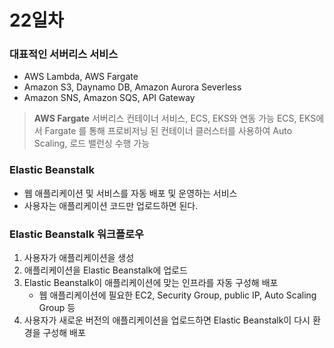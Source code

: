 # 22일차

### 대표적인 서버리스 서비스

- AWS Lambda, AWS Fargate
- Amazon S3, Daynamo DB, Amazon Aurora Severless
- Amazon SNS, Amazon SQS, API Gateway

> **AWS Fargate**
서버리스 컨테이너 서비스, ECS, EKS와 연동 가능
ECS, EKS에서 Fargate 를 통해 프로비저닝 된 컨테이너 클러스터를 사용하여 Auto Scaling, 로드 밸런싱 수행 가능
> 

### Elastic Beanstalk

- 웹 애플리케이션 및 서비스를 자동 배포 및 운영하는 서비스
- 사용자는 애플리케이션 코드만 업로드하면 된다.

### Elastic Beanstalk 워크플로우

1. 사용자가 애플리케이션을 생성
2. 애플리케이션을 Elastic Beanstalk에 업로드
3. Elastic Beanstalk이 애플리케이션에 맞는 인프라를 자동 구성해 배포
    - 웹 애플리케이션에 필요한 EC2, Security Group, public IP, Auto Scaling Group 등
4. 사용자가 새로운 버전의 애플리케이션을 업로드하면 Elastic Beanstalk이 다시 환경을 구성해 배포